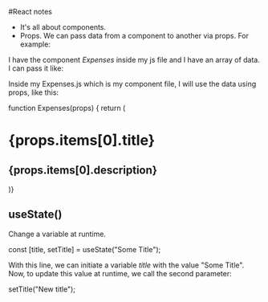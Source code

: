 #React notes

- It's all about components.
- Props. We can pass data from a component to another via props. For example:

I have the component _Expenses_ inside my js file and I have an array of data. I can pass it like:
<Expenses items={array_of_data}></Expenses>

Inside my Expenses.js which is my component file, I will use the data using props, like this:

function Expenses(props) {
return (

<div>
<h1>{props.items[0].title}</h1>
<h2>{props.items[0].description}</h2>
</div>
)}

## useState()

Change a variable at runtime.

const [title, setTitle] = useState("Some Title");

With this line, we can initiate a variable _title_ with the value "Some Title". Now, to update this value at runtime, we call the second parameter:

setTitle("New title");

